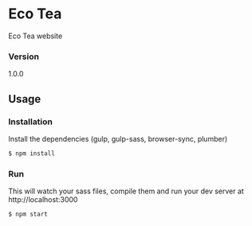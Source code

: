 # Eco Tea

Eco Tea website

### Version
1.0.0

## Usage


### Installation

Install the dependencies (gulp, gulp-sass, browser-sync, plumber)

```sh
$ npm install
```

### Run

This will watch your sass files, compile them and run your dev server at http://localhost:3000

```sh
$ npm start
```
